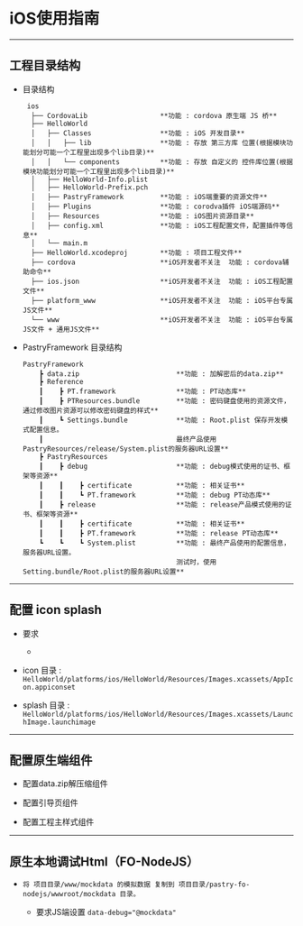 # iOS使用指南

----
## 工程目录结构

  * 目录结构        

         ios
          ├── CordovaLib                  **功能 : cordova 原生端 JS 桥**
          ├── HelloWorld
          │   ├── Classes                 **功能 : iOS 开发目录**
          │   │   ├── lib                 **功能 : 存放 第三方库 位置(根据模块功能划分可能一个工程里出现多个lib目录)**
          │   │   └── components          **功能 : 存放 自定义的 控件库位置(根据模块功能划分可能一个工程里出现多个lib目录)**
          │   ├── HelloWorld-Info.plist
          │   ├── HelloWorld-Prefix.pch
          │   ├── PastryFramework         **功能 : iOS端重要的资源文件**
          │   ├── Plugins                 **功能 : corodva插件 iOS端源码**
          │   ├── Resources               **功能 : iOS图片资源目录**
          │   ├── config.xml              **功能 : iOS工程配置文件，配置插件等信息**
          │   └── main.m
          ├── HelloWorld.xcodeproj        **功能 : 项目工程文件**
          ├── cordova                     **iOS开发者不关注  功能 : cordova辅助命令**
          ├── ios.json                    **iOS开发者不关注  功能 : iOS工程配置文件**
          ├── platform_www                **iOS开发者不关注  功能 : iOS平台专属JS文件**
          └── www                         **iOS开发者不关注  功能 : iOS平台专属JS文件 + 通用JS文件**

  * PastryFramework 目录结构

        PastryFramework           
            ┣ data.zip                        **功能 : 加解密后的data.zip**
            ┣ Reference
            ┃    ┣ PT.framework               **功能 : PT动态库**
            ┃    ┣ PTResources.bundle         **功能 : 密码键盘使用的资源文件，通过修改图片资源可以修改密码键盘的样式**
            ┃    ┗ Settings.bundle            **功能 : Root.plist 保存开发模式配置信息。
            ┃                                 最终产品使用PastryResources/release/System.plist的服务器URL设置**
            ┣ PastryResources
            ┃    ┣ debug                      **功能 : debug模式使用的证书、框架等资源**
            ┃    ┃    ┣ certificate           **功能 : 相关证书**
            ┃    ┃    ┗ PT.framework          **功能 : debug PT动态库**
            ┃    ┣ release                    **功能 : release产品模式使用的证书、框架等资源**
            ┃    ┃    ┣ certificate           **功能 : 相关证书**
            ┃    ┃    ┣ PT.framework          **功能 : release PT动态库**
            ┗    ┗    ┗ System.plist          **功能 : 最终产品使用的配置信息，服务器URL设置。
                                              测试时，使用Setting.bundle/Root.plist的服务器URL设置**


----
## 配置 icon splash
* 要求
    
    *  

* icon 目录 : `HelloWorld/platforms/ios/HelloWorld/Resources/Images.xcassets/AppIcon.appiconset`

* splash 目录 : `HelloWorld/platforms/ios/HelloWorld/Resources/Images.xcassets/LaunchImage.launchimage`

----
## 配置原生端组件

* 配置data.zip解压缩组件

* 配置引导页组件

* 配置工程主样式组件

----
## 原生本地调试Html（FO-NodeJS）

* `将 项目目录/www/mockdata 的模拟数据 复制到 项目目录/pastry-fo-nodejs/wwwroot/mockdata 目录。`
	
	* 要求JS端设置 `data-debug="@mockdata"`
